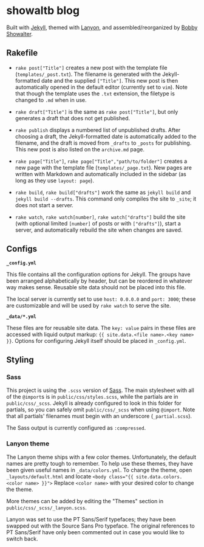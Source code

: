 # showaltb blog

Built with [Jekyll](http://jekyllrb.com), themed with [Lanyon](http://lanyon.getpoole.com), and assembled/reorganized by [Bobby Showalter](http://twitter.com/bobbyshowalter).

## Rakefile

- `rake post["Title"]` creates a new post with the template file (`templates/_post.txt`). The filename is generated with the Jekyll-formatted date and the supplied `["Title"]`. This new post is then automatically opened in the default editor (currently set to `vim`). Note that though the template uses the `.txt` extension, the filetype is changed to `.md` when in use.

- `rake draft["Title"]` is the same as `rake post["Title"]`, but only generates a draft that does not get published.

- `rake publish` displays a numbered list of unpublished drafts. After choosing a draft, the Jekyll-formatted date is automatically added to the filename, and the draft is moved from `_drafts` to `_posts` for publishing. This new post is also listed on the `archive.md` page.

- `rake page["Title"]`, `rake page["Title","path/to/folder"]` creates a new page with the template file (`templates/_page.txt`). New pages are written with Markdown and automatically included in the sidebar (as long as they use `layout: page`).

- `rake build`, `rake build["drafts"]` work the same as `jekyll build` and `jekyll build --drafts`. This command only compiles the site to `_site`; it does not start a server.

- `rake watch`, `rake watch[number]`, `rake watch["drafts"]` build the site (with optional limited `[number]` of posts or with `["drafts"]`), start a server, and automatically rebuild the site when changes are saved.

## Configs

**`_config.yml`**

This file contains all the configuration options for Jekyll. The groups have been arranged alphabetically by header, but can be reordered in whatever way makes sense. Reusable site data should not be placed into this file.

The local server is currently set to use `host: 0.0.0.0` and `port: 3000`; these are customizable and will be used by `rake watch` to serve the site.

**`_data/*.yml`**

These files are for reusable site data. The `key: value` pairs in these files are accessed with liquid output markup: `{{ site.data.<file name>.<key name> }}`. Options for configuring Jekyll itself should be placed in `_config.yml`.

## Styling

### Sass

This project is using the `.scss` version of [Sass](http://sass-lang.com). The main stylesheet with all of the `@import`s is in `public/css/styles.scss`, while the partials are in `public/css/_scss`. Jekyll is already configured to look in this folder for partials, so you can safely omit `public/css/_scss` when using `@import`. Note that all partials' filenames must begin with an underscore (`_partial.scss`).

The Sass output is currently configured as `:compressed`.

### Lanyon theme

The Lanyon theme ships with a few color themes. Unfortunately, the default names are pretty tough to remember. To help use these themes, they have been given useful names in `_data/colors.yml`. To change the theme, open `_layouts/default.html` and locate `<body class="{{ site.data.colors.<color name> }}">` Replace `<color name>` with your desired color to change the theme.

More themes can be added by editing the "Themes" section in `public/css/_scss/_lanyon.scss`.

Lanyon was set to use the PT Sans/Serif typefaces; they have been swapped out with the Source Sans Pro typeface. The original references to PT Sans/Serif have only been commented out in case you would like to switch back.
